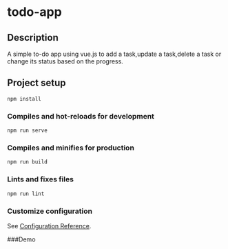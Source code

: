 # todo-app
## Description
A simple to-do app using vue.js to add a task,update a task,delete a task or change its status based on the progress.
## Project setup
```
npm install
```

### Compiles and hot-reloads for development
```
npm run serve
```

### Compiles and minifies for production
```
npm run build
```

### Lints and fixes files
```
npm run lint
```

### Customize configuration
See [Configuration Reference](https://cli.vuejs.org/config/).

###Demo

